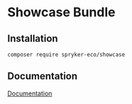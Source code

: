 # Showcase Bundle

## Installation

```
composer require spryker-eco/showcase
```

## Documentation

[Documentation](http://spryker.github.io)
